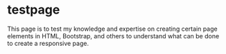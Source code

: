 # testpage
This page is to test my knowledge and expertise on creating certain page elements in HTML, Bootstrap, and others to understand what can be done to create a responsive page.
